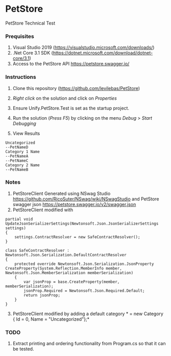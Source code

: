 # PetStore
PetStore Technical Test

### Prequisites 
1. Visual Studio 2019 (https://visualstudio.microsoft.com/downloads/)
2. .Net Core 3.1 SDK (https://dotnet.microsoft.com/download/dotnet-core/3.1)
3. Access to the PetStore API https://petstore.swagger.io/

### Instructions
1. Clone this repository (https://github.com/levilebas/PetStore)

2. *Right click* on the solution and click on *Properties*

3. Ensure Unify.PetStore.Test is set as the startup project.

4. Run the solution (*Press F5*) by clicking on the menu *Debug* > *Start Debugging*

4. View Results 
```
Uncategorized
--PetNameD
Category 1 Name
--PetNameA
--PetNameC
Category 2 Name
--PetNameB

```

### Notes
1. PetStoreClient Generated using NSwag Studio https://github.com/RicoSuter/NSwag/wiki/NSwagStudio and PetStore swagger json https://petstore.swagger.io/v2/swagger.json
2. PetStoreClient modified with
```
partial void UpdateJsonSerializerSettings(Newtonsoft.Json.JsonSerializerSettings settings)
{
    settings.ContractResolver = new SafeContractResolver();
}

class SafeContractResolver : Newtonsoft.Json.Serialization.DefaultContractResolver
{
    protected override Newtonsoft.Json.Serialization.JsonProperty CreateProperty(System.Reflection.MemberInfo member, Newtonsoft.Json.MemberSerialization memberSerialization)
    {
        var jsonProp = base.CreateProperty(member, memberSerialization);
        jsonProp.Required = Newtonsoft.Json.Required.Default;
        return jsonProp;
    }
}
```
3. PetStoreClient modified by adding a default category * = new Category { Id = 0, Name = "Uncategorized"};*

### TODO
1. Extract printing and ordering functionality from Program.cs so that it can be tested.
